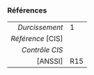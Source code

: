 ### Références

|                 |    |
|----------------:|:---|
|   *Durcissement*| 1 |
|*Référence* [CIS]|  |
|   *Contrôle CIS*|  |
|          [ANSSI]| R15 |
